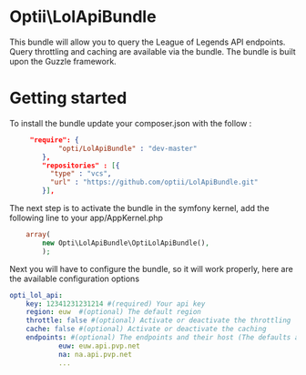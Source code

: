 # Optii\LolApiBundle 

This bundle will allow you to query the League of Legends API endpoints. Query throttling and caching are available via the bundle. The bundle is built upon the Guzzle framework.




# Getting started

To install the bundle update your composer.json with the follow :

```json
     "require": {
            "opti/LolApiBundle" : "dev-master"
        },
        "repositories" : [{
          "type" : "vcs",
          "url" : "https://github.com/optii/LolApiBundle.git"
        }],
```

The next step is to activate the bundle in the symfony kernel, add the following line to your app/AppKernel.php

```php
    array(
        new Opti\LolApiBundle\OptiLolApiBundle(),
        );
```

Next you will have to configure the bundle, so it will work properly, here are the available configuration options

```yaml
opti_lol_api:
    key: 12341231231214 #(required) Your api key 
    region: euw  #(optional) The default region
    throttle: false #(optional) Activate or deactivate the throttling 
    cache: false #(optional) Activate or deactivate the caching
    endpoints: #(optional) The endpoints and their host (The defaults are set to the current endpoints, if any endpoints change just change them here)
            euw: euw.api.pvp.net 
            na: na.api.pvp.net
            ...
```
